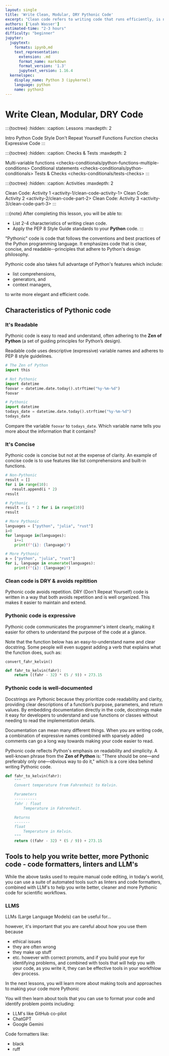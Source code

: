 ```yaml
---
layout: single
title: 'Write Clean, Modular, DRY Pythonic Code'
excerpt: "Clean code refers to writing code that runs efficiently, is not redundant, and is easy for anyone to understand. Learn about the characteristics and benefits of writing clean, expressive code in Python."
authors: ['Leah Wasser']
estimated-time: "2-3 hours"
difficulty: "beginner"
jupyter:
  jupytext:
    formats: ipynb,md
    text_representation:
      extension: .md
      format_name: markdown
      format_version: '1.3'
      jupytext_version: 1.16.4
  kernelspec:
    display_name: Python 3 (ipykernel)
    language: python
    name: python3
---
```


<!-- #region editable=true slideshow={"slide_type": ""} -->
# Write Clean, Modular, DRY Code

:::{toctree}
:hidden:
:caption: Lessons
:maxdepth: 2

Intro <self>
Python Code Style <python-pep-8>
Don't Repeat Yourself <python-dry-modular-code>
Functions <python-functions>
Function checks <python-function-checks>
Expressive Code <python-expressive-code>
:::

:::{toctree}
:hidden:
:caption: Checks & Tests
:maxdepth: 2

Multi-variable functions <checks-conditionals/python-functions-multiple-conditions>
Conditional statements <checks-conditionals/python-conditionals>
Tests & Checks <checks-conditionals/tests-checks>
:::

:::{toctree}
:hidden:
:caption: Activities
:maxdepth: 2

Clean Code: Activity 1 <activity-1/clean-code-activity-1>
Clean Code: Activity 2 <activity-2/clean-code-part-2>
Clean Code: Activity 3 <activity-3/clean-code-part-3>
:::

:::{note}
After completing this lesson, you will be able to:

* List 2-4 characteristics of writing clean code.
* Apply the PEP 8 Style Guide standards to your **Python** code.
:::

"Pythonic" code is code that follows the conventions and best practices of the Python programming language. It emphasizes code that is clear, concise, and readable--principles that adhere to Python's design philosophy.

<!-- #region editable=true slideshow={"slide_type": ""} -->
Pythonic code also takes full advantage of Python's features which include:

* list comprehensions,
* generators, and
* context managers,
  
to write more elegant and efficient code.

## Characteristics of Pythonic code

### **It's Readable**

Pythonic code is easy to read and understand, often adhering to the **Zen of Python** (a set of guiding principles for Python’s design).

Readable code uses descriptive (expressive) variable names and adheres to PEP 8 style guidelines.
<!-- #endregion -->

```python
# The Zen of Python 
import this
```

```python editable=true slideshow={"slide_type": ""}
# Not Pythonic
import datetime
foovar = datetime.date.today().strftime("%y-%m-%d")
foovar
```

```python editable=true slideshow={"slide_type": ""}
# Pythonic
import datetime
todays_date = datetime.date.today().strftime("%y-%m-%d")
todays_date
```

<!-- #region editable=true slideshow={"slide_type": ""} -->
Compare the variable `foovar` to `todays_date`. Which variable name tells you more about the information that it contains?

### **It's Concise**

Pythonic code is concise but not at the expense of clarity. An example of concise code is to use features like list comprehensions and built-in functions.

<!-- #endregion -->

```python editable=true slideshow={"slide_type": ""}
# Non-Pythonic
result = []
for i in range(10):
   result.append(i * 2)
result
```

```python editable=true slideshow={"slide_type": ""}
# Pythonic
result = [i * 2 for i in range(10)]
result
```

```python
# More Pythonic
languages = ["python", "julia", "rust"]
i=0
for language in(languages):
    i+=1
    print(f"{i}: {language}")
```

```python
# More Pythonic
a = ["python", "julia", "rust"]
for i, language in enumerate(languages):
    print(f"{i}: {language}")
```

<!-- #region editable=true slideshow={"slide_type": ""} -->
### Clean code is DRY & avoids repitition

Pythonic code avoids repetition. DRY (Don't Repeat Yourself) code is written in a way that both avoids repetition and is well organized. This makes it easier to maintain and extend.

### Pythonic code is expressive

Pythonic code communicates the programmer's intent clearly, making it easier for others to understand the purpose of the code at a glance.

Note that the function below has an easy-to-understand name and clear docstring. Some people will even suggest adding a verb that explains what the function does, such as:

`convert_fahr_kelvin()`

<!-- #endregion -->

```python editable=true slideshow={"slide_type": ""}
def fahr_to_kelvin(fahr):
    return ((fahr - 32) * (5 / 9)) + 273.15
```

### Pythonic code is well-documented

Docstrings are Pythonic because they prioritize code readability and clarity, providing clear descriptions of a function’s purpose, parameters, and return values. By embedding documentation directly in the code, docstrings make it easy for developers to understand and use functions or classes without needing to read the implementation details.

Documentation can mean many different things. When you are writing code, a combination of expressive names combined with sparsely added comments can go a long way towards making your code easier to read.

Pythonic code reflects Python's emphasis on readability and simplicity. A well-known phrase from the **Zen of Python** is: "There should be one—and preferably only one—obvious way to do it," which is a core idea behind writing Pythonic code.

```python
def fahr_to_kelvin(fahr):
    """
    Convert temperature from Fahrenheit to Kelvin.

    Parameters
    ----------
    fahr : float
        Temperature in Fahrenheit.

    Returns
    -------
    float
        Temperature in Kelvin.
    """
    return ((fahr - 32) * (5 / 9)) + 273.15
```

<!-- #region editable=true slideshow={"slide_type": ""} -->

<!-- #endregion -->

<!-- #region editable=true slideshow={"slide_type": ""} -->
## Tools to help you write better, more Pythonic code - code formatters, linters and LLM's

While the above tasks used to require manual code editing, in today's world, you can use a suite of automated tools such as linters and code formatters, combined with LLM's to help you write better, cleaner and more Pythonic code for scientific workflows.  

### LLMS

LLMs (Large Language Models) can be useful for...

however, it's important that you are careful about how you use them because

* ethical issues
* they are often wrong
* they make up stuff
* etc.
however with correct promots, and if you build your eye for identifying problems, and combined with tools that will help you with your code, as you write it, they can be effective tools in your workfhlow dev process.

In the next lessons, you will learn more about making tools and approaches to making your code more Pythonic

You will then learn about tools that you can use to format your code and identify problem points including:

* LLM's like GitHub co-pilot
* ChatGPT
* Google Gemini

Code formatters like:

* black
* ruff

<!-- #endregion -->
